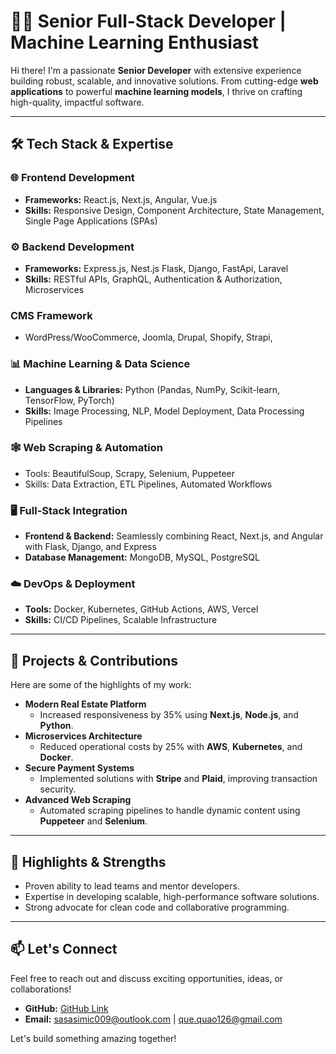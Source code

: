 # 👨‍💻 Senior Full-Stack Developer | Machine Learning Enthusiast

Hi there! I'm a passionate **Senior Developer** with extensive experience building robust, scalable, and innovative solutions. From cutting-edge **web applications** to powerful **machine learning models**, I thrive on crafting high-quality, impactful software.

---

## 🛠️ Tech Stack & Expertise

### 🌐 **Frontend Development**
- **Frameworks:** React.js, Next.js, Angular, Vue.js  
- **Skills:** Responsive Design, Component Architecture, State Management, Single Page Applications (SPAs)  

### ⚙️ **Backend Development**
- **Frameworks:** Express.js, Nest.js Flask, Django, FastApi, Laravel  
- **Skills:** RESTful APIs, GraphQL, Authentication & Authorization, Microservices

### **CMS Framework**
- WordPress/WooCommerce, Joomla, Drupal, Shopify, Strapi, 

### 📊 **Machine Learning & Data Science**
- **Languages & Libraries:** Python (Pandas, NumPy, Scikit-learn, TensorFlow, PyTorch)  
- **Skills:** Image Processing, NLP, Model Deployment, Data Processing Pipelines  

### 🕸️ **Web Scraping & Automation**
- Tools: BeautifulSoup, Scrapy, Selenium, Puppeteer  
- Skills: Data Extraction, ETL Pipelines, Automated Workflows  

### 🖥️ **Full-Stack Integration**
- **Frontend & Backend:** Seamlessly combining React, Next.js, and Angular with Flask, Django, and Express  
- **Database Management:** MongoDB, MySQL, PostgreSQL  

### ☁️ **DevOps & Deployment**
- **Tools:** Docker, Kubernetes, GitHub Actions, AWS, Vercel  
- **Skills:** CI/CD Pipelines, Scalable Infrastructure  

---

## 🚀 Projects & Contributions
Here are some of the highlights of my work:  
- **Modern Real Estate Platform**  
  - Increased responsiveness by 35% using **Next.js**, **Node.js**, and **Python**.  
- **Microservices Architecture**  
  - Reduced operational costs by 25% with **AWS**, **Kubernetes**, and **Docker**.  
- **Secure Payment Systems**  
  - Implemented solutions with **Stripe** and **Plaid**, improving transaction security.  
- **Advanced Web Scraping**  
  - Automated scraping pipelines to handle dynamic content using **Puppeteer** and **Selenium**.  

---

## 🌟 Highlights & Strengths
- Proven ability to lead teams and mentor developers.  
- Expertise in developing scalable, high-performance software solutions.  
- Strong advocate for clean code and collaborative programming.  

---

## 📫 Let's Connect
Feel free to reach out and discuss exciting opportunities, ideas, or collaborations!  

- **GitHub:** [GitHub Link](https://github.com/topdev126)  
- **Email:** sasasimic009@outlook.com | que.quao126@gmail.com

Let's build something amazing together!  
